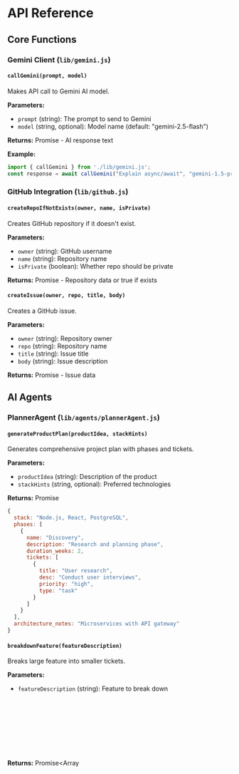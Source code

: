 # API Reference

## Core Functions

### Gemini Client (`lib/gemini.js`)

#### `callGemini(prompt, model)`
Makes API call to Gemini AI model.

**Parameters:**
- `prompt` (string): The prompt to send to Gemini
- `model` (string, optional): Model name (default: "gemini-2.5-flash")

**Returns:** Promise<string> - AI response text

**Example:**
```javascript
import { callGemini } from './lib/gemini.js';
const response = await callGemini("Explain async/await", "gemini-1.5-pro-latest");
```

### GitHub Integration (`lib/github.js`)

#### `createRepoIfNotExists(owner, name, isPrivate)`
Creates GitHub repository if it doesn't exist.

**Parameters:**
- `owner` (string): GitHub username
- `name` (string): Repository name  
- `isPrivate` (boolean): Whether repo should be private

**Returns:** Promise<object> - Repository data or true if exists

#### `createIssue(owner, repo, title, body)`
Creates a GitHub issue.

**Parameters:**
- `owner` (string): Repository owner
- `repo` (string): Repository name
- `title` (string): Issue title
- `body` (string): Issue description

**Returns:** Promise<object> - Issue data

## AI Agents

### PlannerAgent (`lib/agents/plannerAgent.js`)

#### `generateProductPlan(productIdea, stackHints)`
Generates comprehensive project plan with phases and tickets.

**Parameters:**
- `productIdea` (string): Description of the product
- `stackHints` (string, optional): Preferred technologies

**Returns:** Promise<object>
```javascript
{
  stack: "Node.js, React, PostgreSQL",
  phases: [
    {
      name: "Discovery",
      description: "Research and planning phase",
      duration_weeks: 2,
      tickets: [
        {
          title: "User research",
          desc: "Conduct user interviews",
          priority: "high",
          type: "task"
        }
      ]
    }
  ],
  architecture_notes: "Microservices with API gateway"
}
```

#### `breakdownFeature(featureDescription)`
Breaks large feature into smaller tickets.

**Parameters:**
- `featureDescription` (string): Feature to break down

**Returns:** Promise<Array<object>>
```javascript
[
  {
    title: "Create user model",
    desc: "Define user schema and validation",
    acceptance_criteria: ["Schema defined", "Validation rules"],
    estimated_hours: 4,
    dependencies: [],
    type: "feature"
  }
]
```

### ArchitectAgent (`lib/agents/architectAgent.js`)

#### `generateArchitecture(featureDescription)`
Creates technical architecture plan.

**Parameters:**
- `featureDescription` (string): Feature to architect

**Returns:** Promise<object>
```javascript
{
  file_structure: [
    "src/controllers/userController.js",
    "src/services/userService.js"
  ],
  system_diagram: "graph TD; A[Client] --> B[API]",
  technical_summary: "RESTful API with service layer"
}
```

### TesterAgent (`lib/agents/testerAgent.js`)

#### `writeFailingTest(featureDescription)`
Generates comprehensive test suite.

**Parameters:**
- `featureDescription` (string): Feature to test

**Returns:** Promise<object>
```javascript
{
  filename: "tests/user.test.js",
  code: "describe('User', () => { test('should create user', () => { ... }) })"
}
```

### CoderAgent (`lib/agents/coderAgent.js`)

#### `implementCode(testContent, existingFiles)`
Implements code to make tests pass.

**Parameters:**
- `testContent` (string): Test code that should pass
- `existingFiles` (string, optional): Existing codebase context

**Returns:** Promise<object>
```javascript
{
  filename: "src/user.js",
  code: "class User { constructor(name) { this.name = name; } }"
}
```

### ReviewerAgent (`lib/agents/reviewerAgent.js`)

#### `reviewCodeAndTests(code, tests)`
Performs AI code review.

**Parameters:**
- `code` (string): Implementation code
- `tests` (string): Test code

**Returns:** Promise<object>
```javascript
{
  checklist: [
    "✓ Code follows naming conventions",
    "⚠ Missing error handling for edge cases"
  ],
  suggested_fixes: "Add try-catch blocks for async operations"
}
```

## Orchestrator (`orchestrator.js`)

#### `runFeatureFlow(featureName, maxIterations)`
Runs complete TDD workflow for a feature.

**Parameters:**
- `featureName` (string): Feature description
- `maxIterations` (number, optional): Max coding attempts (default: 3)

**Returns:** Promise<string> - PR URL

**Example:**
```javascript
import { runFeatureFlow } from './orchestrator.js';
const prUrl = await runFeatureFlow("User authentication", 5);
console.log(`PR created: ${prUrl}`);
```